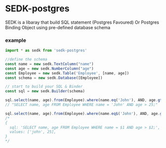 # SEDK-postgres

SEDK is a libaray that build SQL statement (Postgres Favoured) Or Postgres Binding Object using pre-defined database
schema

### example

```typescript
import * as sedk from 'sedk-postgres'

//define the schema
const name = new sedk.TextColumn("name")
const age = new sedk.NumberColumn("age")
const Employee = new sedk.Table('Employee', [name, age])
const schema = new sedk.Database([Employee])

// start to build your SQL & Binder
const sql = new sedk.Builder(schema)

sql.select(name, age).from(Employee).where(name.eq('John'), AND, age.gt(25)).getSQL()
// "SELECT name, age FROM Employee WHERE name = 'John' AND age > 25;"

sql.select(name, age).from(Employee).where(name.eq$('John'), AND, age.gt$(25)).getPostgresqlBinding()
/*
{
  sql: 'SELECT name, age FROM Employee WHERE name = $1 AND age > $2;',
  values: ['john', 25],
}
*/

```
